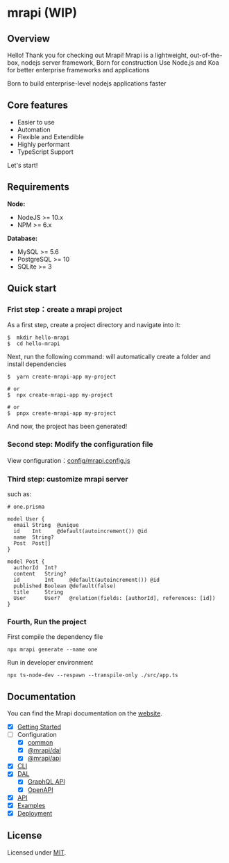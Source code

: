 # mrapi (WIP)

## Overview
Hello! Thank you for checking out Mrapi!
Mrapi is a lightweight, out-of-the-box, nodejs server framework, Born for construction
Use Node.js and Koa for better enterprise frameworks and applications

Born to build enterprise-level nodejs applications faster

## Core features
+ Easier to use
+ Automation
+ Flexible and Extendible
+ Highly performant
+ TypeScript Support

Let's start!


## Requirements

**Node:**

- NodeJS >= 10.x
- NPM >= 6.x

**Database:**

- MySQL >= 5.6
- PostgreSQL >= 10
- SQLite >= 3

## Quick start

### Frist step：create a mrapi project

As a first step, create a project directory and navigate into it:

```terminal
$  mkdir hello-mrapi
$  cd hello-mrapi
```

Next, run the following command: will automatically create a folder and install dependencies

```terminal
$  yarn create-mrapi-app my-project

# or
$  npx create-mrapi-app my-project

# or
$  pnpx create-mrapi-app my-project
```

And now, the project has  been generated!

### Second step: Modify the configuration file

View configuration：[config/mrapi.config.js](https://mrapi-js.github.io/docs/Configuration/Common.html)

### Third step: customize mrapi server

such as: 
```prisma
# one.prisma

model User {
  email String  @unique
  id    Int     @default(autoincrement()) @id
  name  String?
  Post  Post[]
}

model Post {
  authorId  Int?
  content   String?
  id        Int     @default(autoincrement()) @id
  published Boolean @default(false)
  title     String
  User      User?   @relation(fields: [authorId], references: [id])
}

```
### Fourth, Run the project
First compile the dependency file
```terminal
npx mrapi generate --name one
```
Run in developer environment
```termianl
npx ts-node-dev --respawn --transpile-only ./src/app.ts
```



## Documentation

You can find the Mrapi documentation on the [website](https://mrapi-js.github.io/docs/).


- [x] [Getting Started]([./docs/Getting-Started.md](https://mrapi-js.github.io/docs/GettingStart.html))
- [ ] Configuration
  - [x] [common](https://mrapi-js.github.io/docs/Configuration/Common.html)
  - [x] [@mrapi/dal](https://mrapi-js.github.io/docs/Configuration/DAL.html)
  - [x] [@mrapi/api](https://mrapi-js.github.io/docs/Configuration/API.html)
- [x] [CLI](https://mrapi-js.github.io/docs/CLI.html)
- [x] [DAL](https://mrapi-js.github.io/docs/DAL/DAL.html)
  - [x] [GraphQL API](https://mrapi-js.github.io/docs/DAL/GraphQl-API.html)
  - [x] [OpenAPI](https://mrapi-js.github.io/docs/DAL/OpenAPI.html)
- [x] [API](https://mrapi-js.github.io/docs/API.html)
- [x] [Examples](https://mrapi-js.github.io/docs/Examples.html)
- [x] [Deployment](https://mrapi-js.github.io/docs/Deployment.html)

## License

Licensed under [MIT](./LICENSE).
